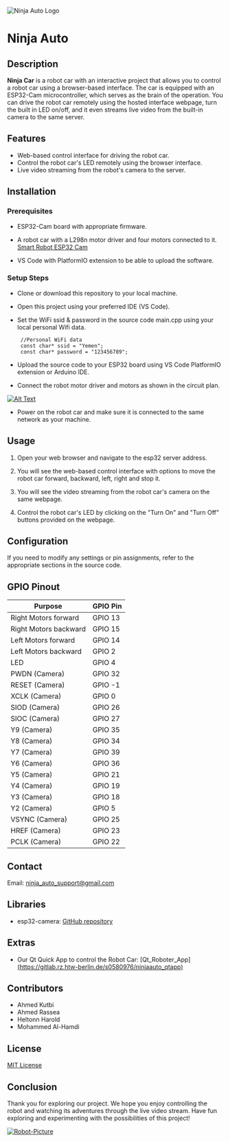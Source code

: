 ![Ninja Auto Logo](https://i.ibb.co/zVn76wL/Ninja-Auto-Logo.png)

# Ninja Auto
## Description
**Ninja Car** is a robot car with an interactive project that allows you to control a robot car using a browser-based interface. The car is equipped with an ESP32-Cam microcontroller, which serves as the brain of the operation. You can drive the robot car remotely using the hosted interface webpage, turn the built in LED on/off, and it even streams live video from the built-in camera to the same server. 

## Features
- Web-based control interface for driving the robot car.
- Control the robot car's LED remotely using the browser interface.
- Live video streaming from the robot's camera to the server.

## Installation
### Prerequisites
- ESP32-Cam board with appropriate firmware.
- A robot car with a L298n motor driver and four motors connected to it.
[Smart Robot ESP32 Cam](https://de.aliexpress.com/item/1005003474582419.html?spm=a2g0o.order_list.order_list_main.4.a7fe5c5fvbLImK&gatewayAdapt=glo2deu)

- VS Code with PlatformIO extension to be able to upload the software.

### Setup Steps
- Clone or download this repository to your local machine.

- Open this project using your preferred IDE (VS Code).

- Set the WiFi ssid & password in the source code main.cpp using your local personal Wifi data.
  ```
   //Personal WiFi data
   const char* ssid = "Yemen";
   const char* password = "123456789";
  ```

- Upload the source code to your ESP32 board using VS Code PlatformIO extension or Arduino IDE.

- Connect the robot motor driver and motors as shown in the circuit plan.

[![Alt Text](https://i.ibb.co/k5nn4CT/Screenshot-2023-06-21-at-01-50-39.png)](https://ibb.co/hL55BzN)

- Power on the robot car and make sure it is connected to the same network as your machine.

## Usage
1. Open your web browser and navigate to the esp32 server address.

2. You will see the web-based control interface with options to move the robot car forward, backward, left, right and stop it.

3. You will see the video streaming from the robot car's camera on the same webpage.

4. Control the robot car's LED by clicking on the "Turn On" and "Turn Off" buttons provided on the webpage.

## Configuration
If you need to modify any settings or pin assignments, refer to the appropriate sections in the source code.

## GPIO Pinout

| Purpose                   | GPIO Pin |
|---------------------------|----------|
| Right Motors forward      | GPIO 13  |
| Right Motors backward     | GPIO 15  |
| Left Motors forward       | GPIO 14  |
| Left Motors backward      | GPIO 2   |
| LED                       | GPIO 4   |
| PWDN (Camera)             | GPIO 32  |
| RESET (Camera)            | GPIO -1  |
| XCLK (Camera)             | GPIO 0   |
| SIOD (Camera)             | GPIO 26  |
| SIOC (Camera)             | GPIO 27  |
| Y9 (Camera)               | GPIO 35  |
| Y8 (Camera)               | GPIO 34  |
| Y7 (Camera)               | GPIO 39  |
| Y6 (Camera)               | GPIO 36  |
| Y5 (Camera)               | GPIO 21  |
| Y4 (Camera)               | GPIO 19  |
| Y3 (Camera)               | GPIO 18  |
| Y2 (Camera)               | GPIO 5   |
| VSYNC (Camera)            | GPIO 25  |
| HREF (Camera)             | GPIO 23  |
| PCLK (Camera)             | GPIO 22  |

## Contact
Email: ninja_auto_support@gmail.com

## Libraries
- esp32-camera: [GitHub repository](https://github.com/espressif/esp32-camera)

## Extras
- Our Qt Quick App to control the Robot Car: [Qt_Roboter_App][(https://gitlab.rz.htw-berlin.de/s0580976/ninjaauto_qtapp)](https://github.com/ahak-Yem/Qt_Roboter_App)

## Contributors
- Ahmed Kutbi
- Ahmed Rassea
- Heltonn Harold
- Mohammed Al-Hamdi

## License
[MIT License](https://en.wikipedia.org/wiki/MIT_License)

## Conclusion
Thank you for exploring our project. We hope you enjoy controlling the robot and watching its adventures through the live video stream. Have fun exploring and experimenting with the possibilities of this project!


[![Robot-Picture](https://i.ibb.co/4gnZ6NB/Robot-Picture.jpg)](https://ibb.co/1JtfD2H)
